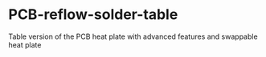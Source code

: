 # PCB-reflow-solder-table
Table version of the PCB heat plate with advanced features and swappable heat plate
